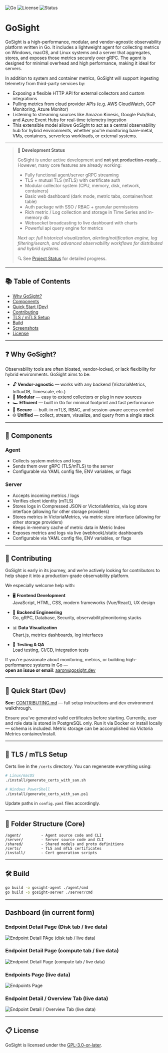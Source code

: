 ![Go](https://img.shields.io/badge/built%20with-Go-blue)
![License](https://img.shields.io/github/license/aaronlmathis/gosight)
![Status](https://img.shields.io/badge/status-in--progress-yellow)
# GoSight

GoSight is a high-performance, modular, and vendor-agnostic observability platform written in Go. It includes a lightweight agent for collecting metrics on Windows, macOS, and Linux systems and a server that aggregates, stores, and exposes those metrics securely over gRPC. The agent is designed for minimal overhead and high performance, making it ideal for servers.

In addition to system and container metrics, GoSight will support ingesting telemetry from third-party services by:
- Exposing a flexible HTTP API for external collectors and custom integrations
- Pulling metrics from cloud provider APIs (e.g. AWS CloudWatch, GCP Monitoring, Azure Monitor)
- Listening to streaming sources like Amazon Kinesis, Google Pub/Sub, and Azure Event Hubs for real-time telemetry ingestion
- This extensible model allows GoSight to act as a central observability hub for hybrid environments, whether you're monitoring bare-metal, VMs, containers, serverless workloads, or external systems.
---
> 🚧 **Development Status**
>
> GoSight is under active development and **not yet production-ready**... However, many core features are already working:
>
> - Fully functional agent/server gRPC streaming  
> - TLS + mutual TLS (mTLS) with certificate auth  
> - Modular collector system (CPU, memory, disk, network, containers)  
> - Basic web dashboard (dark mode, metric tabs, container/host table)  
> - Auth package with SSO / RBAC + granular permissions
> - Rich metric / Log collection and storage in Time Series and in-memory db
> - Websocket broadcasting to live dashboard with charts
> - Powerful api query engine for metrics
>
> _Next up: full historical visualization, alerting/notification engine, log filtering/search, and advanced observability workflows for distributed and hybrid systems._
>
> 🔍 See [Project Status](https://github.com/aaronlmathis/gosight/blob/main/PROJECT_STATUS.md) for detailed progress.
---
## 📚 Table of Contents
- [Why GoSight?](#-why-gosight)
- [Components](#-components)
- [Quick Start (Dev)](#-quick-start-dev)
- [Contributing](#-contributing)
- [TLS / mTLS Setup](#-tls--mtls-setup)
- [Build](#-build)
- [Screenshots](#overview-page)
- [License](#-license)

---

## ❓ Why GoSight?

Observability tools are often bloated, vendor-locked, or lack flexibility for hybrid environments. GoSight aims to be:

- 🔓 **Vendor-agnostic** — works with any backend (VictoriaMetrics, InfluxDB, Timescale, etc.)
- 🧩 **Modular** — easy to extend collectors or plug in new sources
- 🏎️ **Efficient** — built in Go for minimal footprint and fast performance
- 🔐 **Secure** — built-in mTLS, RBAC, and session-aware access control
- 🌐 **Unified** — collect, stream, visualize, and query from a single stack
---
## 🧪 Components

### Agent
- Collects system metrics and logs
- Sends them over gRPC (TLS/mTLS) to the server
- Configurable via YAML config file, ENV variables, or flags

### Server
- Accepts incoming metrics / logs
- Verifies client identity (mTLS)
- Stores logs in Compressed JSON or VictoriaMetrics, via log store interface (allowing for other storage providers)
- Stores metrics in VictoriaMetrics, via metric store interface (allowing for other storage providers)
- Keeps in-memory cache of metric data in Metric Index
- Exposes metrics and logs via live (webhook)/static dashboards
- Configurable via YAML config file, ENV variables, or flags

---
## 🤝 Contributing

GoSight is early in its journey, and we’re actively looking for contributors to help shape it into a production-grade observability platform.

We especially welcome help with:

- 🖥️ **Frontend Development**  
  JavaScript, HTML, CSS, modern frameworks (Vue/React), UX design

- 🔧 **Backend Engineering**  
  Go, gRPC, Database, Security, observability/monitoring stacks

- 📊 **Data Visualization**  
  Chart.js, metrics dashboards, log interfaces

- 🧪 **Testing & QA**  
  Load testing, CI/CD, integration tests

If you're passionate about monitoring, metrics, or building high-performance systems in Go —  
**open an issue or email**: [aaron@gosight.dev](mailto:aaron@gosight.dev)

---
## 🚀 Quick Start (Dev)

**See:** [CONTRIBUTING.md](https://github.com/aaronlmathis/gosight/blob/main/CONTRIBUTING.md) — full setup instructions and dev environment walkthrough.

Ensure you’ve generated valid certificates before starting. Currently, user and role data is stored in PostgreSQL only. Run it via Docker or install locally — schema is included. Metric storage can be accomplished via Victoria Metrics container/install. 

---

## 🔐 TLS / mTLS Setup

Certs live in the `/certs` directory. You can regenerate everything using:

```bash
# Linux/macOS
./install/generate_certs_with_san.sh

# Windows PowerShell
./install/generate_certs_with_san.ps1
```

Update paths in `config.yaml` files accordingly.

---

## 📂 Folder Structure (Core)

```
/agent/         - Agent source code and CLI
/server/        - Server source code and CLI
/shared/        - Shared models and proto definitions
/certs/         - TLS and mTLS certificates
/install/       - Cert generation scripts
```

---

## 🛠 Build

```bash
go build -o gosight-agent ./agent/cmd
go build -o gosight-server ./server/cmd
```
---
## Dashboard (in current form)
### Endpoint Detail Page (Disk tab / live data)
![Endpoint Detail PAge (disk tab / live data)](images/goSight-dev-live-data-Disk-Endpoint-Detail-Page.jpeg)
### Endpoint Detail Page (compute tab / live data)
![Endpoint Detail Page (compute tab / live data)](images/gosight-endpoint-details-compute-tab-live-data.jpeg)

### Endpoints Page (live data)
![Endpoints Page](images/gosight-dev-live-data-Endpoints-Page.png)

### Endpoint Detail / Overview Tab (live data)
![Endpoint Detail / Overview Tab (live data)](images/goSight-dev-live-data-Overview-Page.png)


---

## 📋 License

GoSight is licensed under the [GPL-3.0-or-later](https://www.gnu.org/licenses/gpl-3.0.html).


